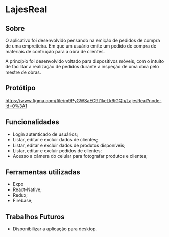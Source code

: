 # LajesReal

## Sobre
O aplicativo foi desenvolvido pensando na emição de pedidos de compra de uma empreiteira. Em que um usuário emite um pedido de compra de materiais de contrução para a obra de clientes.

A princípio foi desenvolvido voltado para dispositivos móveis, com o intuito de facilitar a realização de pedidos durante a inspeção de uma obra pelo mestre de obras.

## Protótipo
https://www.figma.com/file/m9PyGWSaEC9t1keLk6iGQh/LajesReal?node-id=0%3A1

## Funcionalidades
- Login autenticado de usuários;
- Listar, editar e excluir dados de clientes;
- Listar, editar e excluir dados de produtos disponíveis;
- Listar, editar e excluir pedidos de clientes;
- Acesso a câmera do celular para fotografar produtos e clientes;

## Ferramentas utilizadas
- Expo
- React-Native;
- Redux;
- Firebase;

## Trabalhos Futuros
- Disponibilizar a aplicação para desktop.

